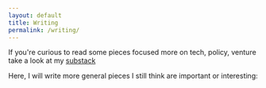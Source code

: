 ```yaml
---
layout: default
title: Writing
permalink: /writing/
---
```


If you're curious to read some pieces focused more on tech, policy, venture take a look at my [substack](https://alexandermarrapese.substack.com/)

Here, I will write more general pieces I still think are important or interesting:


